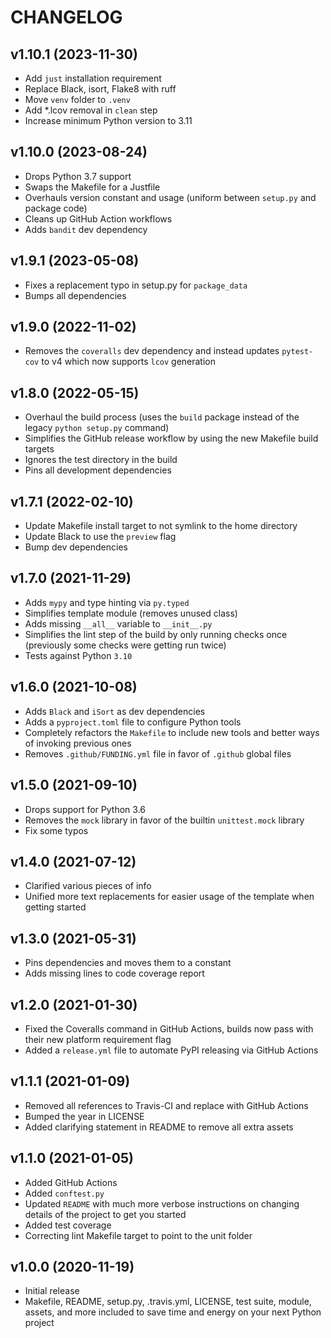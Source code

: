 # CHANGELOG

## v1.10.1 (2023-11-30)

- Add `just` installation requirement
- Replace Black, isort, Flake8 with ruff
- Move `venv` folder to `.venv`
- Add *.lcov removal in `clean` step
- Increase minimum Python version to 3.11

## v1.10.0 (2023-08-24)

- Drops Python 3.7 support
- Swaps the Makefile for a Justfile
- Overhauls version constant and usage (uniform between `setup.py` and package code)
- Cleans up GitHub Action workflows
- Adds `bandit` dev dependency

## v1.9.1 (2023-05-08)

- Fixes a replacement typo in setup.py for `package_data`
- Bumps all dependencies

## v1.9.0 (2022-11-02)

- Removes the `coveralls` dev dependency and instead updates `pytest-cov` to v4 which now supports `lcov` generation

## v1.8.0 (2022-05-15)

- Overhaul the build process (uses the `build` package instead of the legacy `python setup.py` command)
- Simplifies the GitHub release workflow by using the new Makefile build targets
- Ignores the test directory in the build
- Pins all development dependencies

## v1.7.1 (2022-02-10)

- Update Makefile install target to not symlink to the home directory
- Update Black to use the `preview` flag
- Bump dev dependencies

## v1.7.0 (2021-11-29)

- Adds `mypy` and type hinting via `py.typed`
- Simplifies template module (removes unused class)
- Adds missing `__all__` variable to `__init__.py`
- Simplifies the lint step of the build by only running checks once (previously some checks were getting run twice)
- Tests against Python `3.10`

## v1.6.0 (2021-10-08)

- Adds `Black` and `iSort` as dev dependencies
- Adds a `pyproject.toml` file to configure Python tools
- Completely refactors the `Makefile` to include new tools and better ways of invoking previous ones
- Removes `.github/FUNDING.yml` file in favor of `.github` global files

## v1.5.0 (2021-09-10)

- Drops support for Python 3.6
- Removes the `mock` library in favor of the builtin `unittest.mock` library
- Fix some typos

## v1.4.0 (2021-07-12)

- Clarified various pieces of info
- Unified more text replacements for easier usage of the template when getting started

## v1.3.0 (2021-05-31)

- Pins dependencies and moves them to a constant
- Adds missing lines to code coverage report

## v1.2.0 (2021-01-30)

- Fixed the Coveralls command in GitHub Actions, builds now pass with their new platform requirement flag
- Added a `release.yml` file to automate PyPI releasing via GitHub Actions

## v1.1.1 (2021-01-09)

- Removed all references to Travis-CI and replace with GitHub Actions
- Bumped the year in LICENSE
- Added clarifying statement in README to remove all extra assets

## v1.1.0 (2021-01-05)

- Added GitHub Actions
- Added `conftest.py`
- Updated `README` with much more verbose instructions on changing details of the project to get you started
- Added test coverage
- Correcting lint Makefile target to point to the unit folder

## v1.0.0 (2020-11-19)

- Initial release
- Makefile, README, setup.py, .travis.yml, LICENSE, test suite, module, assets, and more included to save time and energy on your next Python project
